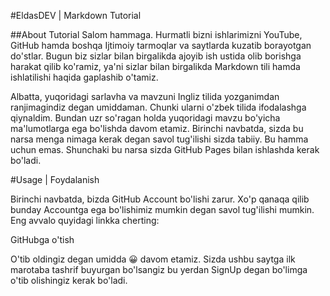 #EldasDEV | Markdown Tutorial

##About Tutorial Salom hammaga. Hurmatli bizni ishlarimizni YouTube, GitHub hamda boshqa Ijtimoiy tarmoqlar va saytlarda kuzatib borayotgan do'stlar. Bugun biz sizlar bilan birgalikda ajoyib ish ustida olib borishga harakat qilib ko'ramiz, ya'ni sizlar bilan birgalikda Markdown tili hamda ishlatilishi haqida gaplashib o'tamiz.

Albatta, yuqoridagi sarlavha va mavzuni Ingliz tilida yozganimdan ranjimagindiz degan umiddaman. Chunki ularni o'zbek tilida ifodalashga qiynaldim. Bundan uzr so'ragan holda yuqoridagi mavzu bo'yicha ma'lumotlarga ega bo'lishda davom etamiz. Birinchi navbatda, sizda bu narsa menga nimaga kerak degan savol tug'ilishi sizda tabiiy. Bu hamma uchun emas. Shunchaki bu narsa sizda GitHub Pages bilan ishlashda kerak bo'ladi.

#Usage | Foydalanish

Birinchi navbatda, bizda GitHub Account bo'lishi zarur. Xo'p qanaqa qilib bunday Accountga ega bo'lishimiz mumkin degan savol tug'ilishi mumkin. Eng avvalo quyidagi linkka cherting:

GitHubga o'tish

O'tib oldingiz degan umidda 😀 davom etamiz. Sizda ushbu saytga ilk marotaba tashrif buyurgan bo'lsangiz bu yerdan SignUp degan bo'limga o'tib olishingiz kerak bo'ladi.


